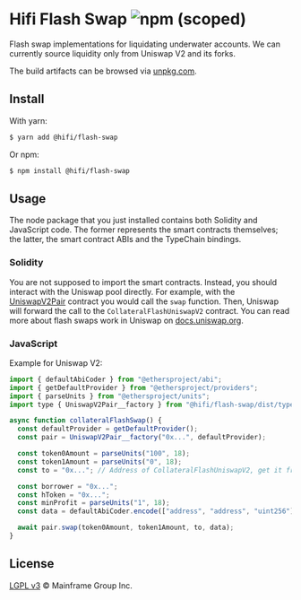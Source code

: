 # Hifi Flash Swap ![npm (scoped)](https://img.shields.io/npm/v/@hifi/flash-swap)

Flash swap implementations for liquidating underwater accounts. We can currently source liquidity only from Uniswap V2
and its forks.

The build artifacts can be browsed via [unpkg.com](https://unpkg.com/browse/@hifi/flash-swap@latest/).

## Install

With yarn:

```bash
$ yarn add @hifi/flash-swap
```

Or npm:

```bash
$ npm install @hifi/flash-swap
```

## Usage

The node package that you just installed contains both Solidity and JavaScript code. The former represents the smart contracts
themselves; the latter, the smart contract ABIs and the TypeChain bindings.

### Solidity

You are not supposed to import the smart contracts. Instead, you should interact with the Uniswap pool
directly. For example, with the [UniswapV2Pair](https://github.com/Uniswap/v2-core/blob/v1.0.1/contracts/UniswapV2Pair.sol)
contract you would call the `swap` function. Then, Uniswap will forward the call to the `CollateralFlashUniswapV2`
contract. You can read more about flash swaps work in Uniswap on
[docs.uniswap.org](https://docs.uniswap.org/protocol/V2/concepts/core-concepts/flash-swaps).

### JavaScript

Example for Uniswap V2:

```js
import { defaultAbiCoder } from "@ethersproject/abi";
import { getDefaultProvider } from "@ethersproject/providers";
import { parseUnits } from "@ethersproject/units";
import type { UniswapV2Pair__factory } from "@hifi/flash-swap/dist/types/factories/UniswapV2Pair__factory";

async function collateralFlashSwap() {
  const defaultProvider = getDefaultProvider();
  const pair = UniswapV2Pair__factory("0x...", defaultProvider);

  const token0Amount = parseUnits("100", 18);
  const token1Amount = parseUnits("0", 18);
  const to = "0x..."; // Address of CollateralFlashUniswapV2, get it from https://docs.hifi.finance

  const borrower = "0x...";
  const hToken = "0x...";
  const minProfit = parseUnits("1", 18);
  const data = defaultAbiCoder.encode(["address", "address", "uint256"], [borrower, hToken, minProfit]);

  await pair.swap(token0Amount, token1Amount, to, data);
}
```

## License

[LGPL v3](./LICENSE.md) © Mainframe Group Inc.

